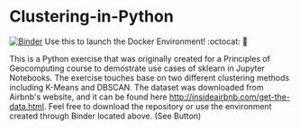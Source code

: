 # Clustering-in-Python

[![Binder](https://mybinder.org/badge.svg)](https://mybinder.org/v2/gh/E-Cole-I/Clustering-in-Python/master)    Use this to launch the Docker Environment!  :octocat:   :metal:


This is a Python exercise that was originally created for a Principles of Geocomputing course to demostrate use cases of sklearn in Jupyter Notebooks. The exercise touches base on two different clustering methods including K-Means and DBSCAN. The dataset was downloaded from Airbnb's website, and it can be found here http://insideairbnb.com/get-the-data.html. Feel free to download the repository or use the environment created through Binder located above. (See Button) 

